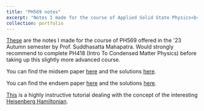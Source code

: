 ```yaml
---
title: "PH569 notes"
excerpt: "Notes I made for the course of Applied Solid State Physics<br/><img src='/images/corral.jpg' width='300' height='180'>"
collection: portfolio
---
```


[These](https://DebasishPanda529.github.io/pdfs/ph569/applied-solid-state-physics.pdf) are the notes I made for the course of PH569 offered in the '23 Autumn semester by Prof. Suddhasatta Mahapatra. Would strongly recommend to complete PH418 (Intro To Condensed Matter Physics) before taking up this slightly more advanced course. 

You can find the midsem paper [here](https://DebasishPanda529.github.io/pdfs/ph569/midsem.pdf) and the solutions [here](https://DebasishPanda529.github.io/pdfs/ph569/midsem-solutions.pdf).

You can find the endsem paper [here](https://DebasishPanda529.github.io/pdfs/ph569/endsem.pdf) and the solutions [here](https://DebasishPanda529.github.io/pdfs/ph569/endsem-solutions.pdf).

[This](https://DebasishPanda529.github.io/pdfs/ph569/tutorial) is a highly instructive tutorial dealing with the concept of the interesting [Heisenberg Hamiltonian](https://folk.ntnu.no/johnof/magnetism-2012.pdf).